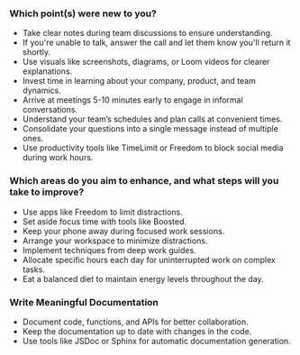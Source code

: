 ### Which point(s) were new to you? 

- Take clear notes during team discussions to ensure understanding.
- If you're unable to talk, answer the call and let them know you'll return it shortly.
- Use visuals like screenshots, diagrams, or Loom videos for clearer explanations.
- Invest time in learning about your company, product, and team dynamics.
- Arrive at meetings 5-10 minutes early to engage in informal conversations.
- Understand your team’s schedules and plan calls at convenient times.
- Consolidate your questions into a single message instead of multiple ones.
- Use productivity tools like TimeLimit or Freedom to block social media during work hours.

### Which areas do you aim to enhance, and what steps will you take to improve?

- Use apps like Freedom to limit distractions.
- Set aside focus time with tools like Boosted.
- Keep your phone away during focused work sessions.
- Arrange your workspace to minimize distractions.
- Implement techniques from deep work guides.
- Allocate specific hours each day for uninterrupted work on complex tasks.
- Eat a balanced diet to maintain energy levels throughout the day.

### Write Meaningful Documentation
- Document code, functions, and APIs for better collaboration.
- Keep the documentation up to date with changes in the code.
- Use tools like JSDoc or Sphinx for automatic documentation generation.
